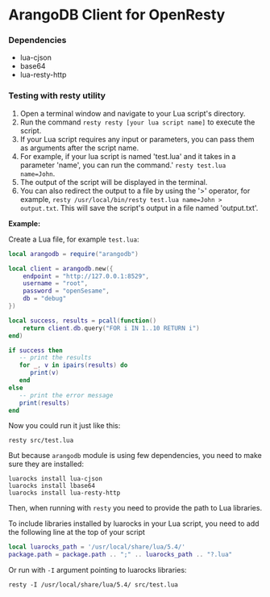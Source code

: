 # ArangoDB Client for OpenResty

### Dependencies

- lua-cjson
- base64
- lua-resty-http

### Testing with resty utility

1. Open a terminal window and navigate to your Lua script's directory.
2. Run the command `resty resty [your lua script name]` to execute the script.
3. If your Lua script requires any input or parameters, you can pass them as arguments after the script name.
4. For example, if your lua script is named 'test.lua' and it takes in a parameter 'name', you can run the command.'
   `resty test.lua name=John`.
5. The output of the script will be displayed in the terminal.
6. You can also redirect the output to a file by using the '>' operator, for example, `resty /usr/local/bin/resty
   test.lua name=John > output.txt`. This will save the script's output in a file named 'output.txt'.

**Example:**

Create a Lua file, for example `test.lua`:

```lua
local arangodb = require("arangodb")

local client = arangodb.new({
    endpoint = "http://127.0.0.1:8529",
    username = "root",
    password = "openSesame",
    db = "debug"
})

local success, results = pcall(function()
    return client.db.query("FOR i IN 1..10 RETURN i")
end)

if success then
   -- print the results
   for _, v in ipairs(results) do
      print(v)
   end
else
   -- print the error message
   print(results)
end
```

Now you could run it just like this:

```shell
resty src/test.lua
```

But because `arangodb` module is using few dependencies, you need to make sure they are installed:

```shell
luarocks install lua-cjson
luarocks install lbase64
luarocks install lua-resty-http
```

Then, when running with `resty` you need to provide the path to Lua libraries.

To include libraries installed by luarocks in your Lua script, you need to add the following line at the top of your
script

```lua
local luarocks_path = '/usr/local/share/lua/5.4/'
package.path = package.path .. ";" .. luarocks_path .. "?.lua"
```

Or run with `-I` argument pointing to luarocks libraries:
```shell
resty -I /usr/local/share/lua/5.4/ src/test.lua
```